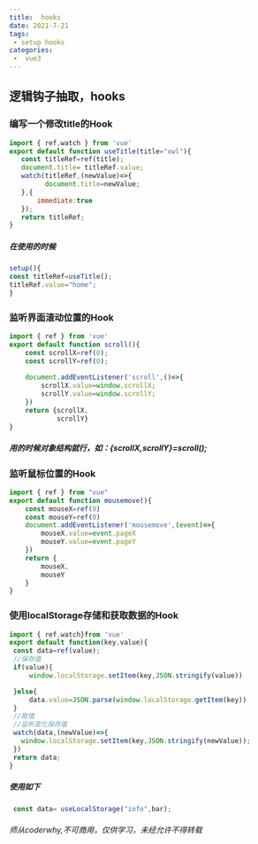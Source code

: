 ```yaml
---
title:  hooks
date: 2021-7-21
tags:
 - setup hooks
categories:
 -  vue3
---
```

## 逻辑钩子抽取，hooks
### 编写一个修改title的Hook
```js
import { ref,watch } from 'vue'
export default function useTitle(title="xwl"){
   const titleRef=ref(title);
   document.title= titleRef.value;
   watch(titleRef,(newValue)=>{
         document.title=newValue;
   },{
       immediate:true
   });
   return titleRef;
}
```
##### 在使用的时候
```js
setup(){
const titleRef=useTitle();
titleRef.value="home";
}

```
### 监听界面滚动位置的Hook
```js
import { ref } from 'vue'
export default function scroll(){
    const scrollX=ref(0);
    const scrollY=ref(0);
   
    document.addEventListener('scroll',()=>{
        scrollX.value=window.scrollX;
        scrollY.value=window.scrollY;
    })
    return {scrollX,
            scrollY}
}
```
##### 用的时候对象结构就行，如：{scrollX,scrollY}=scroll();
### 监听鼠标位置的Hook
```js
import { ref } from "vue"
export default function mousemove(){
    const mouseX=ref(0)
    const mouseY=ref(0)
    document.addEventListener('mousemove',(event)=>{
        mouseX.value=event.pageX
        mouseY.value=event.pageY
    })
    return {
        mouseX,
        mouseY
    }
}
```
### 使用localStorage存储和获取数据的Hook
```js
import { ref,watch}from 'vue'
export default function(key,value){
 const data=ref(value);
 //保存值
 if(value){
     window.localStorage.setItem(key,JSON.stringify(value))

 }else{
     data.value=JSON.parse(window.localStorage.getItem(key))
 }
 //取值
 //监听变化保存值
 watch(data,(newValue)=>{
   window.localStorage.setItem(key,JSON.stringify(newValue));
 })
 return data;
}
```
##### 使用如下
```js
 const data= useLocalStorage("info",bar);
```
###### 师从coderwhy,不可商用，仅供学习，未经允许不得转载